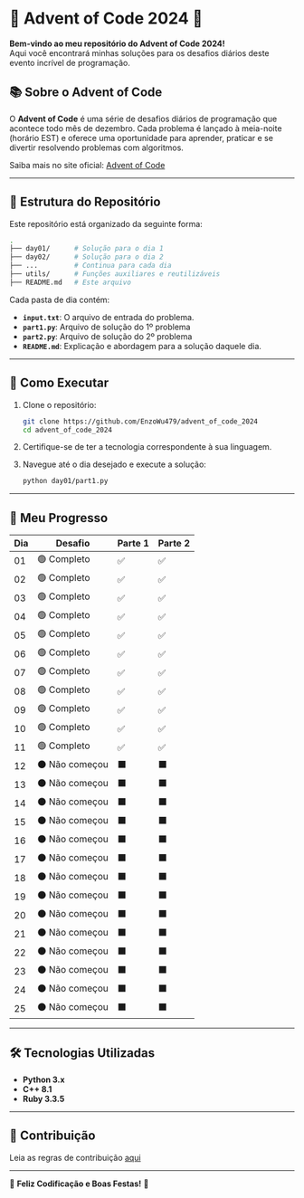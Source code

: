 # 🎄 Advent of Code 2024 🎄  

**Bem-vindo ao meu repositório do Advent of Code 2024!**  
Aqui você encontrará minhas soluções para os desafios diários deste evento incrível de programação.  

## 📚 Sobre o Advent of Code  
O **Advent of Code** é uma série de desafios diários de programação que acontece todo mês de dezembro. Cada problema é lançado à meia-noite (horário EST) e oferece uma oportunidade para aprender, praticar e se divertir resolvendo problemas com algoritmos.  

Saiba mais no site oficial: [Advent of Code](https://adventofcode.com/)  

---

## 📁 Estrutura do Repositório  

Este repositório está organizado da seguinte forma:  

```bash
.
├── day01/      # Solução para o dia 1
├── day02/      # Solução para o dia 2
├── ...         # Continua para cada dia
├── utils/      # Funções auxiliares e reutilizáveis
├── README.md   # Este arquivo
```

Cada pasta de dia contém:  
- **`input.txt`**: O arquivo de entrada do problema.  
- **`part1.py`**: Arquivo de solução do 1º problema  
- **`part2.py`**: Arquivo de solução do 2º problema
- **`README.md`**: Explicação e abordagem para a solução daquele dia.  

---

## 🚀 Como Executar  

1. Clone o repositório:  
   ```bash
   git clone https://github.com/EnzoWu479/advent_of_code_2024
   cd advent_of_code_2024
   ```

2. Certifique-se de ter a tecnologia correspondente à sua linguagem. 

3. Navegue até o dia desejado e execute a solução:  
   ```bash
   python day01/part1.py
   ```

---

## 🌟 Meu Progresso  

| Dia | Desafio                | Parte 1 | Parte 2 |  
|-----|------------------------|---------|---------|  
| 01  | 🟢 Completo            | ✅      | ✅      |  
| 02  | 🟢 Completo            | ✅      | ✅      |  
| 03  | 🟢 Completo            | ✅      | ✅      |  
| 04  | 🟢 Completo            | ✅      | ✅      |  
| 05  | 🟢 Completo            | ✅      | ✅      |  
| 06  | 🟢 Completo            | ✅      | ✅      |  
| 07  | 🟢 Completo            | ✅      | ✅      |  
| 08  | 🟢 Completo            | ✅      | ✅      |  
| 09  | 🟢 Completo            | ✅      | ✅      |  
| 10  | 🟢 Completo            | ✅      | ✅      |  
| 11  | 🟢 Completo            | ✅      | ✅      |  
| 12  | ⚫ Não começou         | ⬛      | ⬛      |  
| 13  | ⚫ Não começou         | ⬛      | ⬛      |  
| 14  | ⚫ Não começou         | ⬛      | ⬛      |  
| 15  | ⚫ Não começou         | ⬛      | ⬛      |  
| 16  | ⚫ Não começou         | ⬛      | ⬛      |  
| 17  | ⚫ Não começou         | ⬛      | ⬛      |  
| 18  | ⚫ Não começou         | ⬛      | ⬛      |  
| 19  | ⚫ Não começou         | ⬛      | ⬛      |  
| 20  | ⚫ Não começou         | ⬛      | ⬛      |  
| 21  | ⚫ Não começou         | ⬛      | ⬛      |  
| 22  | ⚫ Não começou         | ⬛      | ⬛      |  
| 23  | ⚫ Não começou         | ⬛      | ⬛      |  
| 24  | ⚫ Não começou         | ⬛      | ⬛      |  
| 25  | ⚫ Não começou         | ⬛      | ⬛      |  

---

## 🛠️ Tecnologias Utilizadas  

- **Python 3.x**  
- **C++ 8.1**  
- **Ruby 3.3.5**  

---

## 🤝 Contribuição  

Leia as regras de contribuição [aqui](/CONTRIBUICAO.md)

---

🎅 **Feliz Codificação e Boas Festas!** 🎉  

